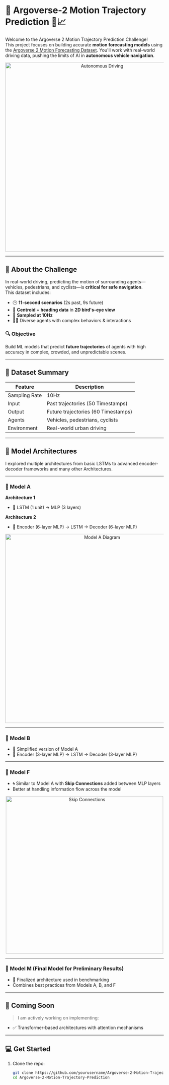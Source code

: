 # 🚗 Argoverse-2 Motion Trajectory Prediction 🧠📈

Welcome to the Argoverse 2 Motion Trajectory Prediction Challenge!  
This project focuses on building accurate **motion forecasting models** using the [Argoverse 2 Motion Forecasting Dataset](https://www.argoverse.org/av2.html). You'll work with real-world driving data, pushing the limits of AI in **autonomous vehicle navigation**.

<div align="center">
  <img src="https://user-images.githubusercontent.com/placeholder/autonomous-car.png" alt="Autonomous Driving" width="600"/>
</div>

---

## 📌 About the Challenge

In real-world driving, predicting the motion of surrounding agents—vehicles, pedestrians, and cyclists—is **critical for safe navigation**.  
This dataset includes:

- 🕒 **11-second scenarios** (2s past, 9s future)
- 🧭 **Centroid + heading data** in **2D bird's-eye view**
- 🔄 **Sampled at 10Hz**
- 🚶‍♂️ Diverse agents with complex behaviors & interactions

### 🔍 Objective

Build ML models that predict **future trajectories** of agents with high accuracy in complex, crowded, and unpredictable scenes.

---

## 📁 Dataset Summary

| Feature         | Description                               |
|-----------------|-------------------------------------------|
| Sampling Rate   | 10Hz                                      |
| Input           | Past trajectories (50 Timestamps)         |
| Output          | Future trajectories (60 Timestamps)       |
| Agents          | Vehicles, pedestrians, cyclists           |
| Environment     | Real-world urban driving                  |

---

## 🔧 Model Architectures

I explored multiple architectures from basic LSTMs to advanced encoder-decoder frameworks and many other Architectures.

---

### **📘 Model A**

**Architecture 1**  
- 🧠 LSTM (1 unit) → MLP (3 layers)

**Architecture 2**  
- 🧱 Encoder (6-layer MLP) → LSTM → Decoder (6-layer MLP)

<div align="center">
  <img src="https://user-images.githubusercontent.com/placeholder/model-a.png" alt="Model A Diagram" width="600"/>
</div>

---

### **📙 Model B**

- 🔁 Simplified version of Model A
- 🔹 Encoder (3-layer MLP) → LSTM → Decoder (3-layer MLP)

---

### **📗 Model F**

- 🌀 Similar to Model A with **Skip Connections** added between MLP layers
- Better at handling information flow across the model

<div align="center">
  <img src="https://user-images.githubusercontent.com/placeholder/skip-connection.png" alt="Skip Connections" width="500"/>
</div>

---

### **📕 Model M (Final Model for Preliminary Results)**

- 🏁 Finalized architecture used in benchmarking
- Combines best practices from Models A, B, and F

---

## 🚀 Coming Soon

> I am actively working on implementing:
- ✅ Transformer-based architectures with attention mechanisms

---

## 💻 Get Started

1. Clone the repo:
   ```bash
   git clone https://github.com/yourusername/Argoverse-2-Motion-Trajectory-Prediction.git
   cd Argoverse-2-Motion-Trajectory-Prediction
